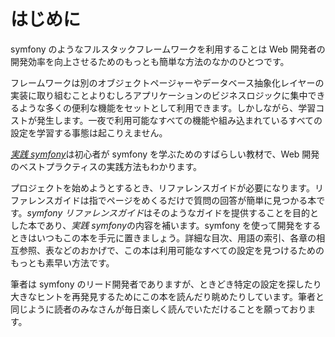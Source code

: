 はじめに
========

symfony のようなフルスタックフレームワークを利用することは Web 開発者の開発効率を向上させるためのもっとも簡単な方法のなかのひとつです。

フレームワークは別のオブジェクトページャーやデータベース抽象化レイヤーの実装に取り組むことよりむしろアプリケーションのビジネスロジックに集中できるような多くの便利な機能をセットとして利用できます。しかしながら、学習コストが発生します。一夜で利用可能なすべての機能や組み込まれているすべての設定を学習する事態は起こりえません。

[*実践 symfony*](http://www.symfony-project.org/jobeet/)は初心者が symfony を学ぶためのすばらしい教材で、Web 開発のベストプラクティスの実践方法もわかります。

プロジェクトを始めようとするとき、リファレンスガイドが必要になります。リファレンスガイドは指でページをめくるだけで質問の回答が簡単に見つかる本です。*symfony リファレンスガイド*はそのようなガイドを提供することを目的とした本であり、*実践 symfony*の内容を補います。symfony を使って開発をするときはいつもこの本を手元に置きましょう。詳細な目次、用語の索引、各章の相互参照、表などのおかげで、この本は利用可能なすべての設定を見つけるためのもっとも素早い方法です。

筆者は symfony のリード開発者でありますが、ときどき特定の設定を探したり大きなヒントを再発見するためにこの本を読んだり眺めたりしています。筆者と同じように読者のみなさんが毎日楽しく読んでいただけることを願っております。
